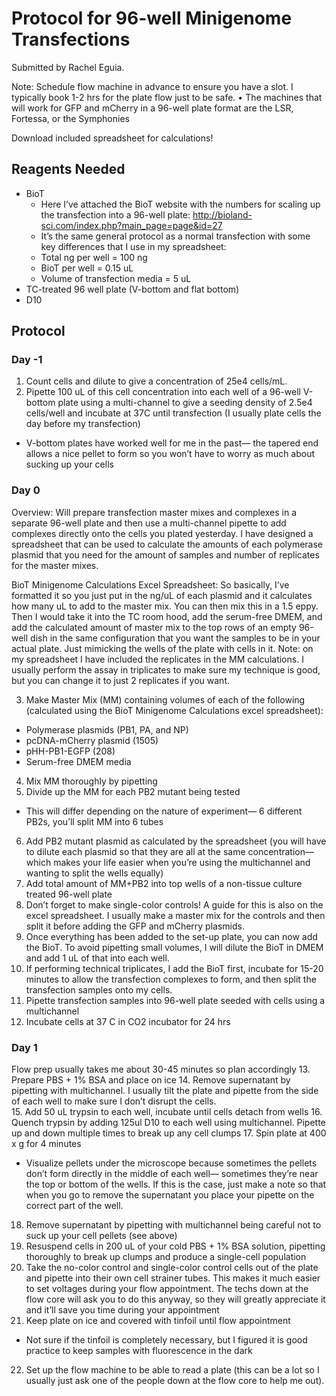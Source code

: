# Protocol for 96-well Minigenome Transfections

Submitted by Rachel Eguia.

Note:
Schedule flow machine in advance to ensure you have a slot. I typically book 1-2 hrs for the plate flow just to be safe. 
•	The machines that will work for GFP and mCherry in a 96-well plate format are the LSR, Fortessa, or the Symphonies

Download included spreadsheet for calculations!


## Reagents Needed

- BioT 
  - Here I’ve attached the BioT website with the numbers for scaling up the transfection into a 96-well plate: http://bioland-sci.com/index.php?main_page=page&id=27
  - It’s the same general protocol as a normal transfection with some key differences that I use in my spreadsheet:
  - Total ng per well = 100 ng
  - BioT per well = 0.15 uL
  - Volume of transfection media = 5 uL
- TC-treated 96 well plate (V-bottom and flat bottom)
- D10


## Protocol

### Day -1

1.	Count cells and dilute to give a concentration of 25e4 cells/mL. 
2.	Pipette 100 uL of this cell concentration into each well of a 96-well V-bottom plate using a multi-channel to give a seeding density of 2.5e4 cells/well and incubate at 37C until transfection (I usually plate cells the day before my transfection)
  - V-bottom plates have worked well for me in the past— the tapered end allows a nice pellet to form so you won’t have to worry as much about sucking up your cells

### Day 0

Overview: Will prepare transfection master mixes and complexes in a separate 96-well plate and then use a multi-channel pipette to add complexes directly onto the cells you plated yesterday. I have designed a spreadsheet that can be used to calculate the amounts of each polymerase plasmid that you need for the amount of samples and number of replicates for the master mixes.  

BioT Minigenome Calculations Excel Spreadsheet: So basically, I’ve formatted it so you just put in the ng/uL of each plasmid and it calculates how many uL to add to the master mix. You can then mix this in a 1.5 eppy. Then I would take it into the TC room hood, add the serum-free DMEM, and add the calculated amount of master mix to the top rows of an empty 96-well dish in the same configuration that you want the samples to be in your actual plate. Just mimicking the wells of the plate with cells in it. 
Note: on my spreadsheet I have included the replicates in the MM calculations. I usually perform the assay in triplicates to make sure my technique is good, but you can change it to just 2 replicates if you want.

3.	Make Master Mix (MM) containing volumes of each of the following (calculated using the BioT Minigenome Calculations excel spreadsheet):
  - Polymerase plasmids (PB1, PA, and NP)
  - pcDNA-mCherry plasmid (1505)
  - pHH-PB1-EGFP (208)
  - Serum-free DMEM media
4.	Mix MM thoroughly by pipetting
5.	Divide up the MM for each PB2 mutant being tested
  - This will differ depending on the nature of experiment— 6 different PB2s, you’ll split MM into 6 tubes 
6.	Add PB2 mutant plasmid as calculated by the spreadsheet (you will have to dilute each plasmid so that they are all at the same concentration— which makes your life easier when you’re using the multichannel and wanting to split the wells equally)
7.	Add total amount of MM+PB2 into top wells of a non-tissue culture treated 96-well plate 
8.	Don’t forget to make single-color controls! A guide for this is also on the excel spreadsheet. I usually make a master mix for the controls and then split it before adding the GFP and mCherry plasmids.
9.	Once everything has been added to the set-up plate, you can now add the BioT. To avoid pipetting small volumes, I will dilute the BioT in DMEM and add 1 uL of that into each well.
10.	If performing technical triplicates, I add the BioT first, incubate for 15-20 minutes to allow the transfection complexes to form, and then split the transfection samples onto my cells. 
11.	Pipette transfection samples into 96-well plate seeded with cells using a multichannel 
12.	Incubate cells at 37 C in CO2 incubator for 24 hrs

### Day 1

Flow prep usually takes me about 30-45 minutes so plan accordingly
13.	Prepare PBS + 1% BSA and place on ice
14.	Remove supernatant by pipetting with multichannel. I usually tilt the plate and pipette from the side of each well to make sure I don’t disrupt the cells.  
15.	Add 50 uL trypsin to each well, incubate until cells detach from wells 
16.	Quench trypsin by adding 125ul D10 to each well using multichannel. Pipette up and down multiple times to break up any cell clumps 
17.	Spin plate at 400 x g for 4 minutes
  - Visualize pellets under the microscope because sometimes the pellets don’t form directly in the middle of each well— sometimes they’re near the top or bottom of the wells. If this is the case, just make a note so that when you go to remove the supernatant you place your pipette on the correct part of the well.
18.	Remove supernatant by pipetting with multichannel being careful not to suck up your cell pellets (see above)
19.	Resuspend cells in 200 uL of your cold PBS + 1% BSA solution, pipetting thoroughly to break up clumps and produce a single-cell population
20.	Take the no-color control and single-color control cells out of the plate and pipette into their own cell strainer tubes. This makes it much easier to set voltages during your flow appointment. The techs down at the flow core will ask you to do this anyway, so they will greatly appreciate it and it’ll save you time during your appointment
21.	Keep plate on ice and covered with tinfoil until flow appointment 
  - Not sure if the tinfoil is completely necessary, but I figured it is good practice to keep samples with fluorescence in the dark 
22.	Set up the flow machine to be able to read a plate (this can be a lot so I usually just ask one of the people down at the flow core to help me out).  


